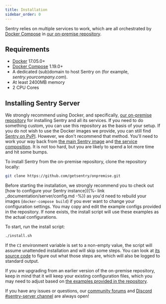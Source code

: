 ```yaml
---
title: Installation
sidebar_order: 0
---
```


Sentry relies on multiple services to work, which are all orchestrated by [Docker Compose](https://docs.docker.com/compose/) in [our on-premise repository](https://github.com/getsentry/onpremise).

## Requirements

-   [Docker](https://www.docker.com/) 17.05.0+
-   [Docker Compose](https://docs.docker.com/compose/) 1.19.0+
-   A dedicated (sub)domain to host Sentry on (for example, _sentry.yourcompany.com_).
-   At least 2400MB memory
-   2 CPU Cores

## Installing Sentry Server

We strongly recommend using Docker, and specifically, [our on-premise repository](https://github.com/getsentry/onpremise) for installing Sentry and all its services. If you need to do something custom, you can use this repository as the basis of your setup. If you do not wish to use the Docker images we provide, you can still find [Sentry on PyPI](https://pypi.org/project/sentry/). However, we don't recommend that method. You'll need to work your way back from [the main Sentry image](https://github.com/getsentry/sentry/blob/master/docker/Dockerfile) and [the service composition](https://github.com/getsentry/onpremise/blob/master/docker-compose.yml). It is not too hard, but you are likely to spend a lot more time and hit some bumps.

To install Sentry from the on-premise repository, clone the repository locally:

```bash
git clone https://github.com/getsentry/onpremise.git
```

Before starting the installation, we strongly recommend you to check out [how to configure your Sentry instance]({%- link _documentation/server/config.md -%}) as you'd need to rebuild your images (`docker-compose build`) if you ever want to change your configuration settings. You may copy and edit the example configs provided in the repository. If none exists, the install script will use these examples as the actual configurations.

To start, run the install script:
```bash
./install.sh
```

If the `CI` environment variable is set to a non-empty value, the script will assume unattended installation and will skip some steps. You can look at [its source code](https://github.com/getsentry/onpremise/blob/master/install.sh) to figure out what those steps are, which will also be logged to standard output.

If you are upgrading from an earlier version of the on-premise repository, keep in mind that it will keep your existing configuration files, which you may need to adjust based on [the examples provided in the repository](https://github.com/getsentry/onpremise/tree/master/sentry).

If you have any issues or questions, our [community forums](https://forum.sentry.io/c/on-premise/onprem-official) and [Discord #sentry-server channel](https://discord.gg/mg5V76F) are always open!

